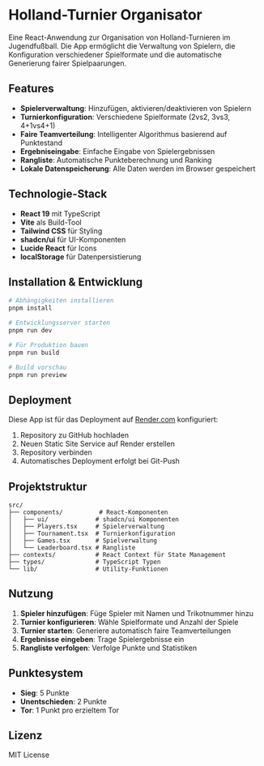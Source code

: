 # Holland-Turnier Organisator

Eine React-Anwendung zur Organisation von Holland-Turnieren im Jugendfußball. Die App ermöglicht die Verwaltung von Spielern, die Konfiguration verschiedener Spielformate und die automatische Generierung fairer Spielpaarungen.

## Features

- **Spielerverwaltung**: Hinzufügen, aktivieren/deaktivieren von Spielern
- **Turnierkonfiguration**: Verschiedene Spielformate (2vs2, 3vs3, 4+1vs4+1)
- **Faire Teamverteilung**: Intelligenter Algorithmus basierend auf Punktestand
- **Ergebniseingabe**: Einfache Eingabe von Spielergebnissen
- **Rangliste**: Automatische Punkteberechnung und Ranking
- **Lokale Datenspeicherung**: Alle Daten werden im Browser gespeichert

## Technologie-Stack

- **React 19** mit TypeScript
- **Vite** als Build-Tool
- **Tailwind CSS** für Styling
- **shadcn/ui** für UI-Komponenten
- **Lucide React** für Icons
- **localStorage** für Datenpersistierung

## Installation & Entwicklung

```bash
# Abhängigkeiten installieren
pnpm install

# Entwicklungsserver starten
pnpm run dev

# Für Produktion bauen
pnpm run build

# Build vorschau
pnpm run preview
```

## Deployment

Diese App ist für das Deployment auf [Render.com](https://render.com) konfiguriert:

1. Repository zu GitHub hochladen
2. Neuen Static Site Service auf Render erstellen
3. Repository verbinden
4. Automatisches Deployment erfolgt bei Git-Push

## Projektstruktur

```
src/
├── components/          # React-Komponenten
│   ├── ui/             # shadcn/ui Komponenten
│   ├── Players.tsx     # Spielerverwaltung
│   ├── Tournament.tsx  # Turnierkonfiguration
│   ├── Games.tsx       # Spielverwaltung
│   └── Leaderboard.tsx # Rangliste
├── contexts/           # React Context für State Management
├── types/              # TypeScript Typen
└── lib/                # Utility-Funktionen
```

## Nutzung

1. **Spieler hinzufügen**: Füge Spieler mit Namen und Trikotnummer hinzu
2. **Turnier konfigurieren**: Wähle Spielformate und Anzahl der Spiele
3. **Turnier starten**: Generiere automatisch faire Teamverteilungen
4. **Ergebnisse eingeben**: Trage Spielergebnisse ein
5. **Rangliste verfolgen**: Verfolge Punkte und Statistiken

## Punktesystem

- **Sieg**: 5 Punkte
- **Unentschieden**: 2 Punkte  
- **Tor**: 1 Punkt pro erzieltem Tor

## Lizenz

MIT License 
